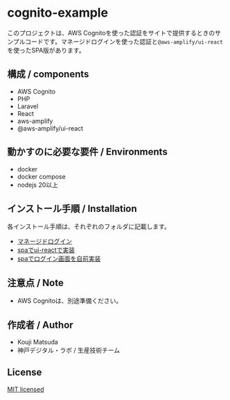 # cognito-example
このプロジェクトは、AWS Cognitoを使った認証をサイトで提供するときのサンプルコードです。マネージドログインを使った認証と`@aws-amplify/ui-react`を使ったSPA版があります。

## 構成 / components

* AWS Cognito
* PHP
* Laravel
* React
* aws-amplify
* @aws-amplify/ui-react

## 動かすのに必要な要件 / Environments

* docker
* docker compose
* nodejs 20以上

## インストール手順 / Installation

各インストール手順は、それぞれのフォルダに記載します。

* [マネージドログイン](./managed-login/README.md)
* [spaでui-reactで実装](./spa/README.md)
* [spaでログイン画面を自前実装](./self-login-spa/README.md)
 
## 注意点 / Note

* AWS Cognitoは、別途準備ください。

## 作成者 / Author

* Kouji Matsuda
* 神戸デジタル・ラボ / 生産技術チーム

## License

[MIT licensed](./LICENSE)